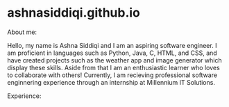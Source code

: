 # ashnasiddiqi.github.io

About me:

  Hello, my name is Ashna Siddiqi and I am an aspiring software engineer. I am proficient in languages such as Python, Java, C, HTML, and CSS, and have created projects such as the weather app and image generator which display these skills. Aside from that I am an enthusiastic learner who loves to collaborate with others! Currently, I am recieving professional software enginnering experience through an internship at Millennium IT Solutions. 

Experience:
  
